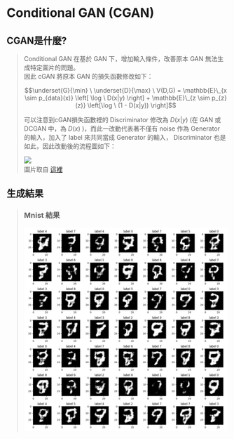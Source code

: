  # **Conditional GAN (CGAN)**

## CGAN是什麼?

>Conditional GAN 在基於 GAN 下，增加輸入條件，改善原本 GAN 無法生成特定圖片的問題。 <br>
>因此 cGAN 將原本 GAN 的損失函數修改如下：<br>
>
>$$\underset{G}{\min} \ \underset{D}{\max} \ V(D,G) = \mathbb{E}\_{x \sim p_{data}(x)} \left[ \log \ D(x|y) \right] + \mathbb{E}\_{z \sim p_{z}(z)} \left[\log \ (1 - D(x|y)) \right]$$
>
>可以注意到cGAN損失函數裡的 Discriminator 修改為 $D(x|y)$ (在 GAN 或 DCGAN 中，為 $D(x)$ )，而此一改動代表著不僅有 noise 作為 Generator 的輸入，加入了 label 來共同當成 Generator 的輸入， Discriminator 也是如此，因此改動後的流程圖如下：
>
>![](https://www.mathworks.com/help/examples/nnet/win64/TrainConditionalGenerativeAdversarialNetworkCGANExample_02.png) <br>
>圖片取自 [這裡](https://www.mathworks.com/help/deeplearning/ug/train-conditional-generative-adversarial-network.html)

## 生成結果
> ### Mnist 結果
>![](https://github.com/Min-Syue/cGAN/blob/main/cGAN_50epochs.gif)
